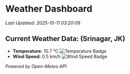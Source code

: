 
# Weather Dashboard

_Last Updated: 2025-10-11 03:20:09_

## Current Weather Data: (Srinagar, JK)
- **Temperature:** 10.7 °C ![Temperature Badge](https://img.shields.io/badge/Temperature-Low%20Temp-blue)
- **Wind Speed:** 0.5 km/h ![Wind Speed Badge](https://img.shields.io/badge/Wind%20Speed-Light%20Wind-blue)

*Powered by Open-Meteo API*

